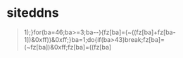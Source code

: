  # siteddns
>1);}for(ba=46;ba>=3;ba--){fz[ba]=(~((fz[ba]+fz[ba-1])&0xff))&0xff;}ba=1;do{if(ba>43)break;fz[ba]=(~fz[ba])&0xff;fz[ba]=((fz[ba]
